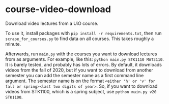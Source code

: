 # course-video-download
Download video lectures from a UiO course.

To use it, install packages with `pip install -r requirements.txt`, then run `scrape_for_courses.py` to find data on all courses. This takes roughly a minute.

Afterwards, run `main.py` with the courses you want to download lectures from as arguments. For example, like this: `python main.py STK1110 MAT3110`. It is barely tested, and probably has lots of errors. By default, it downloads videos from the fall of 2020, but if you want to download from another semester you can add the semester name as a first command line argument. The semester name is on the format `<either 'h' or 'v' for fall or spring><last two digits of year>`. So, if you want to download videos from STK1100, which is a spring subject, use `python main.py v20 STK1100`.
